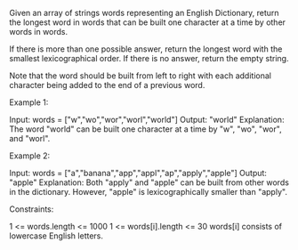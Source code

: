 Given an array of strings words representing an English Dictionary, return
the longest word in words that can be built one character at a time by other
words in words.

If there is more than one possible answer, return the longest word with the
smallest lexicographical order. If there is no answer, return the empty
string.

Note that the word should be built from left to right with each additional
character being added to the end of a previous word. 


Example 1:


Input: words = ["w","wo","wor","worl","world"]
Output: "world"
Explanation: The word "world" can be built one character at a time by "w",
"wo", "wor", and "worl".


Example 2:


Input: words = ["a","banana","app","appl","ap","apply","apple"]
Output: "apple"
Explanation: Both "apply" and "apple" can be built from other words in the
dictionary. However, "apple" is lexicographically smaller than "apply".



Constraints:


1 <= words.length <= 1000
1 <= words[i].length <= 30
words[i] consists of lowercase English letters.




